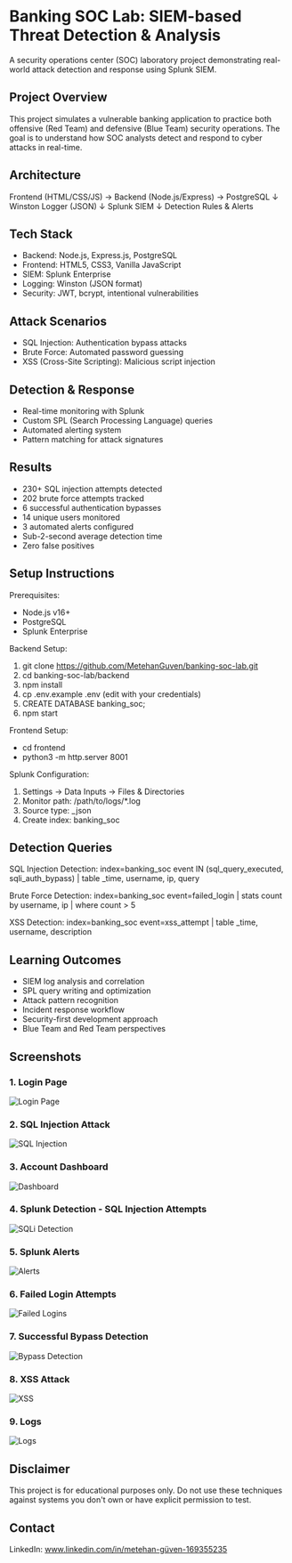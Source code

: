 # Banking SOC Lab: SIEM-based Threat Detection & Analysis

A security operations center (SOC) laboratory project demonstrating real-world attack detection and response using Splunk SIEM.

## Project Overview

This project simulates a vulnerable banking application to practice both offensive (Red Team) and defensive (Blue Team) security operations. The goal is to understand how SOC analysts detect and respond to cyber attacks in real-time.

## Architecture

Frontend (HTML/CSS/JS) → Backend (Node.js/Express) → PostgreSQL
                              ↓
                         Winston Logger (JSON)
                              ↓
                         Splunk SIEM
                              ↓
                    Detection Rules & Alerts

## Tech Stack

- Backend: Node.js, Express.js, PostgreSQL
- Frontend: HTML5, CSS3, Vanilla JavaScript
- SIEM: Splunk Enterprise
- Logging: Winston (JSON format)
- Security: JWT, bcrypt, intentional vulnerabilities

## Attack Scenarios

- SQL Injection: Authentication bypass attacks
- Brute Force: Automated password guessing
- XSS (Cross-Site Scripting): Malicious script injection

## Detection & Response

- Real-time monitoring with Splunk
- Custom SPL (Search Processing Language) queries
- Automated alerting system
- Pattern matching for attack signatures

## Results

- 230+ SQL injection attempts detected
- 202 brute force attempts tracked
- 6 successful authentication bypasses
- 14 unique users monitored
- 3 automated alerts configured
- Sub-2-second average detection time
- Zero false positives

## Setup Instructions

Prerequisites:
- Node.js v16+
- PostgreSQL
- Splunk Enterprise

Backend Setup:
1. git clone https://github.com/MetehanGuven/banking-soc-lab.git
2. cd banking-soc-lab/backend
3. npm install
4. cp .env.example .env (edit with your credentials)
5. CREATE DATABASE banking_soc;
6. npm start

Frontend Setup:
- cd frontend
- python3 -m http.server 8001

Splunk Configuration:
1. Settings → Data Inputs → Files & Directories
2. Monitor path: /path/to/logs/*.log
3. Source type: _json
4. Create index: banking_soc

## Detection Queries

SQL Injection Detection:
index=banking_soc event IN (sql_query_executed, sqli_auth_bypass)
| table _time, username, ip, query

Brute Force Detection:
index=banking_soc event=failed_login
| stats count by username, ip
| where count > 5

XSS Detection:
index=banking_soc event=xss_attempt
| table _time, username, description

## Learning Outcomes

- SIEM log analysis and correlation
- SPL query writing and optimization
- Attack pattern recognition
- Incident response workflow
- Security-first development approach
- Blue Team and Red Team perspectives

## Screenshots


### 1. Login Page
![Login Page](docs/screenshots/login.png)

### 2. SQL Injection Attack
![SQL Injection](docs/screenshots/sqli_login.png)

### 3. Account Dashboard
![Dashboard](docs/screenshots/account_page.png)

### 4. Splunk Detection - SQL Injection Attempts
![SQLi Detection](docs/screenshots/sqli_attempts.png)

### 5. Splunk Alerts
![Alerts](docs/screenshots/alerts.png)

### 6. Failed Login Attempts
![Failed Logins](docs/screenshots/failed_login_attempts.png)

### 7. Successful Bypass Detection
![Bypass Detection](docs/screenshots/bypass.png)

### 8. XSS Attack 
![XSS](docs/screenshots/xss.png)

### 9. Logs 
![Logs](docs/screenshots/logs.png)

## Disclaimer

This project is for educational purposes only. Do not use these techniques against systems you don't own or have explicit permission to test.

## Contact

LinkedIn: www.linkedin.com/in/metehan-güven-169355235 
